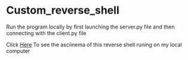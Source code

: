 # Custom_reverse_shell
Run the program locally by first launching the server.py file and then connecting with the client.py file 

Click [Here](https://asciinema.org/a/eC8iZkEZJCyTs9TDyBvWLNg3q) To see the asciinema of this reverse shell runing on my local computer
